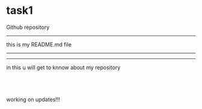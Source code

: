 # task1
Github repository
<hr>
this is my README.md file 

<br>
<hr>
<hr>
in this u will get to knnow about my repository
<br>
<br>
<br>
<br>
<br>
working on updates!!!
